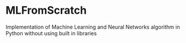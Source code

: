 # MLFromScratch
Implementation of Machine Learning and Neural Networks algorithm in Python without using built in libraries
